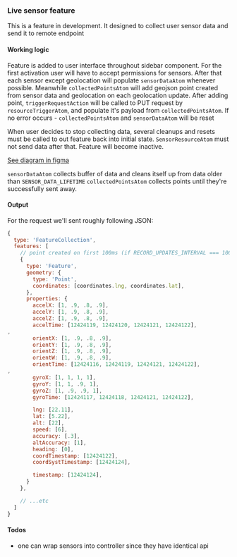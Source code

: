 ### Live sensor feature

This is a feature in development. It designed to collect user sensor data and send it to remote endpoint

#### Working logic

Feature is added to user interface throughout sidebar component.
For the first activation user will have to accept permissions for sensors.
After that each sensor except geolocation will populate `sensorDataAtom` whenever possible.
Meanwhile `collectedPointsAtom` will add geojson point created from sensor data and geolocation on each geolocation update. After adding point, `triggerRequestAction` will be called to PUT request by `resourceTriggerAtom`, and populate it's payload from `collectedPointsAtom`. If no error occurs - `collectedPointsAtom` and `sensorDataAtom` will be reset

When user decides to stop collecting data, several cleanups and resets must be called to out feature back into initial state. `SensorResourceAtom` must not send data after that. Feature will become inactive.

[See diagram in figma](https://www.figma.com/file/GRMz4BnDfr5qFXafmrMt9Y/Live-sensor-feature?node-id=0%3A1&t=w2FGK3oikxVbA5QU-1)

`sensorDataAtom` collects buffer of data and cleans itself up from data older than `SENSOR_DATA_LIFETIME`
`collectedPointsAtom` collects points until they're successfully sent away.

#### Output

For the request we'll sent roughly following JSON:

```js
{
  type: 'FeatureCollection',
  features: [
    // point created on first 100ms (if RECORD_UPDATES_INTERVAL === 100)
    {
      type: 'Feature',
      geometry: {
        type: 'Point',
        coordinates: [coordinates.lng, coordinates.lat],
      },
      properties: {
        accelX: [1, .9, .8, .9],
        accelY: [1, .9, .8, .9],
        accelZ: [1, .9, .8, .9],
        accelTime: [12424119, 12424120, 12424121, 12424122],
,
        orientX: [1, .9, .8, .9],
        orientY: [1, .9, .8, .9],
        orientZ: [1, .9, .8, .9],
        orientW: [1, .9, .8, .9],
        orientTime: [12424116, 12424119, 12424121, 12424122],
,
        gyroX: [1, 1, 1, 1],
        gyroY: [1, 1, .9, 1],
        gyroZ: [1, .9, .9, 1],
        gyroTime: [12424117, 12424118, 12424121, 12424122],

        lng: [22.11],
        lat: [5.22],
        alt: [22],
        speed: [6],
        accuracy: [.3],
        altAccuracy: [1],
        heading: [0],
        coordTimestamp: [12424122],
        coordSystTimestamp: [12424124],

        timestamp: [12424124],
      }
    },

    // ...etc
  ]
}
```

#### Todos

- one can wrap sensors into controller since they have identical api
